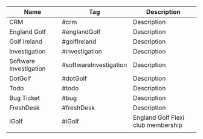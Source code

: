 
| Name                   | Tag                    | Description                        |
| ---------------------- | ---------------------- | ---------------------------------- |
| CRM                    | #crm                   | Description                        |
| England Golf           | #englandGolf           | Description                        |
| Golf Ireland           | #golfIreland           | Description                        |
| Investigation          | #investigation         | Description                        |
| Software Investigation | #softwareInvestigation | Description                        |
| DotGolf                | #dotGolf               | Description                        |
| Todo                   | #todo                  | Description                        |
| Bug Ticket             | #bug                   | Description                        |
| FreshDesk              | #freshDesk             | Description                        |
| iGolf                  | #iGolf                 | England Golf Flexi club membership |
|                        |                        |                                    |


